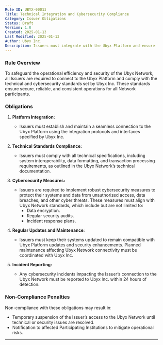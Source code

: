 ```yaml
---
Rule ID: UBYX-00013  
Title: Technical Integration and Cybersecurity Compliance  
Category: Issuer Obligations  
Status: Draft  
Version: 1.0  
Created: 2025-01-13  
Last Modified: 2025-01-13  
Author: Ubyx Inc.  
Description: Issuers must integrate with the Ubyx Platform and ensure full compliance with the technical and cybersecurity standards established by the Ubyx Network.
---
```


### Rule Overview
To safeguard the operational efficiency and security of the Ubyx Network, all Issuers are required to connect to the Ubyx Platform and comply with the technical and cybersecurity standards set by Ubyx Inc. These standards ensure secure, reliable, and consistent operations for all Network participants.

### Obligations
1. **Platform Integration:**
   - Issuers must establish and maintain a seamless connection to the Ubyx Platform using the integration protocols and interfaces specified by Ubyx Inc.

2. **Technical Standards Compliance:**
   - Issuers must comply with all technical specifications, including system interoperability, data formatting, and transaction processing requirements, as outlined in the Ubyx Network’s technical documentation.

3. **Cybersecurity Measures:**
   - Issuers are required to implement robust cybersecurity measures to protect their systems and data from unauthorized access, data breaches, and other cyber threats. These measures must align with Ubyx Network standards, which include but are not limited to:
     - Data encryption.
     - Regular security audits.
     - Incident response plans.

4. **Regular Updates and Maintenance:**
   - Issuers must keep their systems updated to remain compatible with Ubyx Platform updates and security enhancements. Planned maintenance affecting Ubyx Network connectivity must be coordinated with Ubyx Inc.

5. **Incident Reporting:**
   - Any cybersecurity incidents impacting the Issuer’s connection to the Ubyx Network must be reported to Ubyx Inc. within 24 hours of detection.

### Non-Compliance Penalties
Non-compliance with these obligations may result in:
- Temporary suspension of the Issuer’s access to the Ubyx Network until technical or security issues are resolved.
- Notification to affected Participating Institutions to mitigate operational risks.

---
